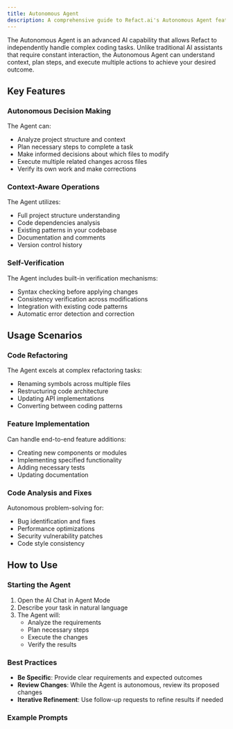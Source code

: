 ```yaml
---
title: Autonomous Agent
description: A comprehensive guide to Refact.ai's Autonomous Agent feature.
---
```


The Autonomous Agent is an advanced AI capability that allows Refact to independently handle complex coding tasks. Unlike traditional AI assistants that require constant interaction, the Autonomous Agent can understand context, plan steps, and execute multiple actions to achieve your desired outcome.

## Key Features

### Autonomous Decision Making
The Agent can:
- Analyze project structure and context
- Plan necessary steps to complete a task
- Make informed decisions about which files to modify
- Execute multiple related changes across files
- Verify its own work and make corrections

### Context-Aware Operations
The Agent utilizes:
- Full project structure understanding
- Code dependencies analysis
- Existing patterns in your codebase
- Documentation and comments
- Version control history

### Self-Verification
The Agent includes built-in verification mechanisms:
- Syntax checking before applying changes
- Consistency verification across modifications
- Integration with existing code patterns
- Automatic error detection and correction

## Usage Scenarios

### Code Refactoring
The Agent excels at complex refactoring tasks:
- Renaming symbols across multiple files
- Restructuring code architecture
- Updating API implementations
- Converting between coding patterns

### Feature Implementation
Can handle end-to-end feature additions:
- Creating new components or modules
- Implementing specified functionality
- Adding necessary tests
- Updating documentation

### Code Analysis and Fixes
Autonomous problem-solving for:
- Bug identification and fixes
- Performance optimizations
- Security vulnerability patches
- Code style consistency

## How to Use

### Starting the Agent
1. Open the AI Chat in Agent Mode
2. Describe your task in natural language
3. The Agent will:
   - Analyze the requirements
   - Plan necessary steps
   - Execute the changes
   - Verify the results

### Best Practices
- **Be Specific**: Provide clear requirements and expected outcomes
- **Review Changes**: While the Agent is autonomous, review its proposed changes
- **Iterative Refinement**: Use follow-up requests to refine results if needed

### Example Prompts